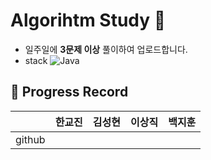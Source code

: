 # Algorihtm Study 📝
* 일주일에  **3문제 이상**  풀이하여 업로드합니다.
* stack ![Java](https://img.shields.io/badge/Java-007396.svg?&style=for-the-badge&logo=Java&logoColor=white)
## 📌 Progress Record
|     | 한교진 | 김성현 | 이상직 | 백지훈 |
|:---:| :---:| :---: | :---:| :---:|
|github|      |      |       |       |

